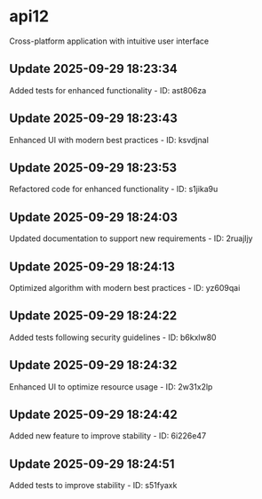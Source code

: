 # api12
Cross-platform application with intuitive user interface

## Update 2025-09-29 18:23:34
Added tests for enhanced functionality - ID: ast806za


## Update 2025-09-29 18:23:43
Enhanced UI with modern best practices - ID: ksvdjnal


## Update 2025-09-29 18:23:53
Refactored code for enhanced functionality - ID: s1jika9u


## Update 2025-09-29 18:24:03
Updated documentation to support new requirements - ID: 2ruajljy


## Update 2025-09-29 18:24:13
Optimized algorithm with modern best practices - ID: yz609qai


## Update 2025-09-29 18:24:22
Added tests following security guidelines - ID: b6kxlw80


## Update 2025-09-29 18:24:32
Enhanced UI to optimize resource usage - ID: 2w31x2lp


## Update 2025-09-29 18:24:42
Added new feature to improve stability - ID: 6i226e47


## Update 2025-09-29 18:24:51
Added tests to improve stability - ID: s51fyaxk

